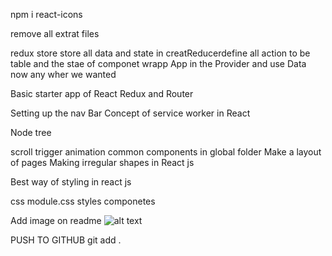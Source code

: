  
npm i react-icons


  remove all extrat files 


<!-- simple Practce redux  -->
redux store store all data and state in
creatReducerdefine all action to be table and the stae of componet
wrapp App in the Provider and use Data now any wher we wanted

Basic starter app of React Redux and Router 

Setting up the nav Bar
Concept of service worker in React

Node tree

scroll trigger animation
common components in global folder
Make a layout of pages 
Making irregular shapes in React js

Best way of styling in react js

css
module.css
styles componetes

Add image on readme 
![alt text](https://github.com/[username]/[reponame]/blob/[branch]/image.jpg?raw=true)


PUSH TO GITHUB
git add .

